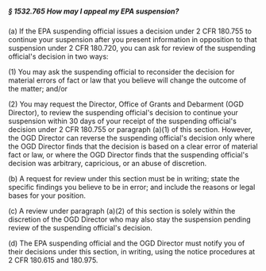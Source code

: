 ##### § 1532.765 How may I appeal my EPA suspension? #####

(a) If the EPA suspending official issues a decision under 2 CFR 180.755 to continue your suspension after you present information in opposition to that suspension under 2 CFR 180.720, you can ask for review of the suspending official's decision in two ways:

(1) You may ask the suspending official to reconsider the decision for material errors of fact or law that you believe will change the outcome of the matter; and/or

(2) You may request the Director, Office of Grants and Debarment (OGD Director), to review the suspending official's decision to continue your suspension within 30 days of your receipt of the suspending official's decision under 2 CFR 180.755 or paragraph (a)(1) of this section. However, the OGD Director can reverse the suspending official's decision only where the OGD Director finds that the decision is based on a clear error of material fact or law, or where the OGD Director finds that the suspending official's decision was arbitrary, capricious, or an abuse of discretion.

(b) A request for review under this section must be in writing; state the specific findings you believe to be in error; and include the reasons or legal bases for your position.

(c) A review under paragraph (a)(2) of this section is solely within the discretion of the OGD Director who may also stay the suspension pending review of the suspending official's decision.

(d) The EPA suspending official and the OGD Director must notify you of their decisions under this section, in writing, using the notice procedures at 2 CFR 180.615 and 180.975.